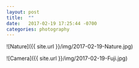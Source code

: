 ```yaml
---
layout: post
title:  ""
date:   2017-02-19 17:25:44 -0700
categories: photography 
---
```


![Nature]({{ site.url }}/img/2017-02-19-Nature.jpg)

![Camera]({{ site.url }}/img/2017-02-19-Fuji.jpg)
